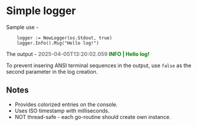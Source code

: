 # Simple logger

Sample use -
```
    logger := NewLogger(os.Stdout, true)
    logger.Info().Msg("Hello log!")
```
The output -
<span style="font-weight: bold"><span style="color:gray">2025-04-05T13:20:02.059 </span><span style="color:green">INFO | Hello log!</span></span>

To prevent insering ANSI terminal sequences in the output, use `false` as the second parameter in the log creation.

 ## Notes
- Provides colorized entries on the console.
- Uses ISO timestamp with milliseconds.
- NOT thread-safe - each go-routine should create own instance.